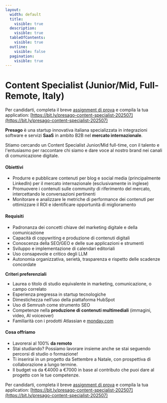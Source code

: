 ```yaml
---
layout:
  width: default
  title:
    visible: true
  description:
    visible: true
  tableOfContents:
    visible: true
  outline:
    visible: false
  pagination:
    visible: true
---
```


# Content Specialist (Junior/Mid, Full-Remote, Italy)

Per candidarti, completa il breve [assignment di prova](test-assignment.md) e compila la tua application: [https://bit.ly/presago-content-specialist-202507](https://bit.ly/presago-content-specialist-202507)

**Presago** è una startup innovativa italiana specializzata in integrazioni software e servizi **SaaS** in ambito B2B nel **mercato internazionale**.

Stiamo cercando un Content Specialist Junior/Mid full-time, con il talento e l'entusiasmo per raccontare chi siamo e dare voce al nostro brand nei canali di comunicazione digitale.

#### Obiettivi

* Produrre e pubblicare contenuti per blog e social media (principalmente LinkedIn) per il mercato internazionale (esclusivamente in inglese)
* Promuovere i contenuti sulle community di riferimento del mercato, intercettando le conversazioni pertinenti
* Monitorare e analizzare le metriche di performance dei contenuti per ottimizzare il ROI e identificare opportunità di miglioramento

#### Requisiti

* Padronanza dei concetti chiave del marketing digitale e della comunicazione
* Capacità di copywriting e produzione di contenuti digitali
* Conoscenza della SEO/GEO e delle sue applicazioni e strumenti
* Sviluppo e implementazione di calendari editoriali
* Uso consapevole e critico degli LLM
* Autonomia organizzativa, serietà, trasparenza e rispetto delle scadenze concordate

&#x20;**Criteri preferenziali**

* Laurea o titolo di studio equivalente in marketing, comunicazione, o campo correlato
* Esperienza pregressa in startup tecnologiche
* Dimestichezza nell’uso della piattaforma HubSpot
* Uso di Semrush come strumento SEO
* Competenze nella **produzione di contenuti multimediali** (immagini, video, AI voiceover)
* Familiarità con i prodotti Atlassian e [monday.com](http://monday.com)

#### &#x20;Cosa offriamo

* Lavorerai al 100% **da remoto**
* Stai studiando? Possiamo lavorare insieme anche se stai seguendo percorsi di studio o formazione!
* Ti inserirai in un progetto da Settembre a Natale, con prospettiva di collaborazione a lungo termine.
* Il budget va da €4000 a €7000 in base al contributo che puoi dare al progetto con le tue competenze.

Per candidarti, completa il breve [assignment di prova](test-assignment.md) e compila la tua application: [https://bit.ly/presago-content-specialist-202507](https://bit.ly/presago-content-specialist-202507)

